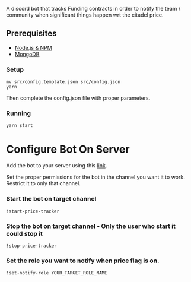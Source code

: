 A discord bot that tracks Funding contracts in order to notify the team / community when significant things happen wrt the citadel price.

## Prerequisites

- [Node.js & NPM](https://nodejs.org/en/)
- [MongoDB](https://www.mongodb.com/)

### Setup

```console
mv src/config.template.json src/config.json
yarn
```

Then complete the config.json file with proper parameters.

### Running

```console
yarn start
```

# Configure Bot On Server

Add the bot to your server using this [link](https://discord.com/api/oauth2/authorize?client_id=966739160666882108&permissions=0&scope=bot).

Set the proper permissions for the bot in the channel you want it to work.
Restrict it to only that channel.

### Start the bot on target channel

```
!start-price-tracker
```

### Stop the bot on target channel - Only the user who start it could stop it

```
!stop-price-tracker
```

### Set the role you want to notify when price flag is on.

```
!set-notify-role YOUR_TARGET_ROLE_NAME
```
